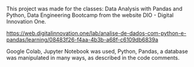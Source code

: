 This project was made for the classes: Data Analysis with Pandas and Python, Data Engineering Bootcamp from the website DIO - Digital Innovation One.

https://web.digitalinnovation.one/lab/analise-de-dados-com-python-e-pandas/learning/08483f26-f4aa-4b3b-a68f-c6109db6839a

Google Colab, Jupyter Notebook was used, Python, Pandas, a database was manipulated in many ways, as described in the code comments.